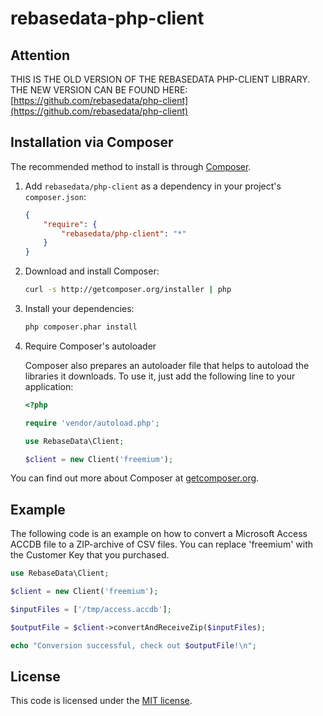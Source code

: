 # rebasedata-php-client

Attention
---------

THIS IS THE OLD VERSION OF THE REBASEDATA PHP-CLIENT LIBRARY.
THE NEW VERSION CAN BE FOUND HERE: [https://github.com/rebasedata/php-client](https://github.com/rebasedata/php-client)


Installation via Composer
-------------------------

The recommended method to install is through [Composer](http://getcomposer.org).

1. Add `rebasedata/php-client` as a dependency in your project's `composer.json`:

    ```json
    {
        "require": {
            "rebasedata/php-client": "*"
        }
    }
    ```

2. Download and install Composer:

    ```bash
    curl -s http://getcomposer.org/installer | php
    ```

3. Install your dependencies:

    ```bash
    php composer.phar install
    ```

4. Require Composer's autoloader

    Composer also prepares an autoloader file that helps to autoload the libraries it downloads. To use it, just add the following line to your application:

    ```php
    <?php

    require 'vendor/autoload.php';

    use RebaseData\Client;

    $client = new Client('freemium');
    ```
You can find out more about Composer at [getcomposer.org](http://getcomposer.org).


Example
-------

The following code is an example on how to convert a Microsoft Access ACCDB file to a ZIP-archive of CSV files. You can replace 'freemium' with the Customer Key that you purchased.

```php
use RebaseData\Client;

$client = new Client('freemium');

$inputFiles = ['/tmp/access.accdb'];

$outputFile = $client->convertAndReceiveZip($inputFiles);

echo "Conversion successful, check out $outputFile!\n";
```


License
-------

This code is licensed under the [MIT license](https://opensource.org/licenses/MIT).
